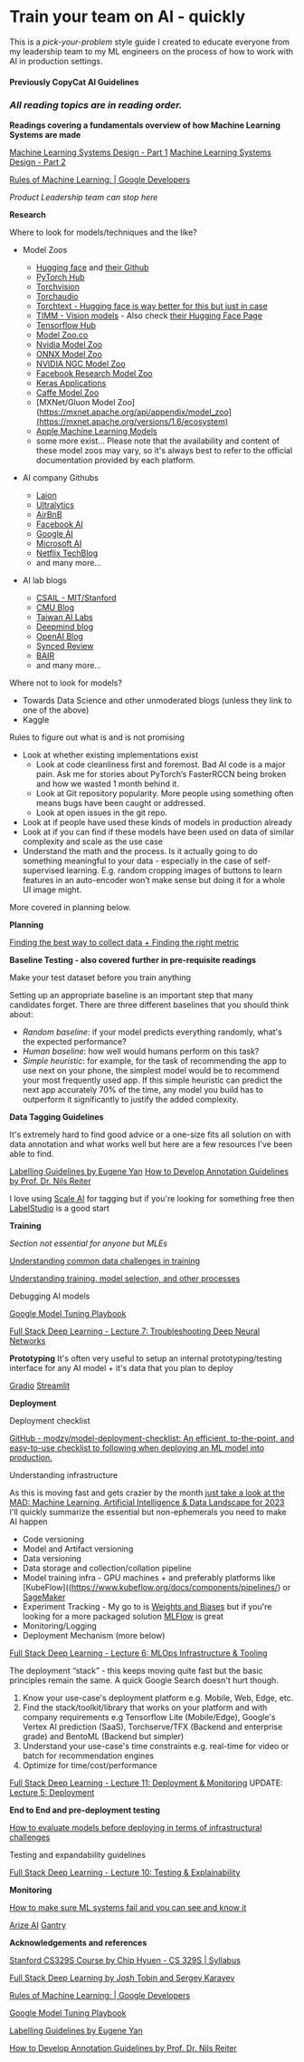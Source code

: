 # Train your team on AI - quickly

This is a *pick-your-problem* style guide I created to educate everyone from my leadership team to my ML engineers on the process of how to work with AI in production settings.

#### Previously CopyCat AI Guidelines

### *All reading topics are in reading order.*

**Readings covering a fundamentals overview of how Machine Learning Systems are made**

[Machine Learning Systems Design - Part 1](https://docs.google.com/presentation/d/1bhjgRelQ0O5FnYCOGiCVWg_SkfRcZ9bffQsgk6yAaL0/edit?usp=sharing)
[Machine Learning Systems Design - Part 2](https://docs.google.com/presentation/d/1BYxwxJCb7onDemOtAZTmMc50V3tF80BflkuKZCBLUxg/edit?usp=sharing)

[Rules of Machine Learning: | Google Developers](https://developers.google.com/machine-learning/guides/rules-of-ml)

*Product Leadership team can stop here*

**Research**

Where to look for models/techniques and the like?
- Model Zoos
    - [Hugging face](https://huggingface.co/) and [their Github](https://github.com/orgs/huggingface/repositories)
    - [PyTorch Hub](https://pytorch.org/hub/research-models)
    - [Torchvision](https://pytorch.org/vision/stable/models.html)
    - [Torchaudio](https://pytorch.org/audio/stable/pipelines.html#module-torchaudio.pipelines)
    - [Torchtext - Hugging face is way better for this but just in case](https://pytorch.org/text/stable/models.html)
    - [TIMM - Vision models](https://timm.fast.ai/) - Also check [their Hugging Face Page](https://huggingface.co/docs/timm/reference/models)
    - [Tensorflow Hub](https://www.tensorflow.org/hub)
    - [Model Zoo.co](https://modelzoo.co/)
    - [Nvidia Model Zoo](https://docs.nvidia.com/tao/tao-toolkit/text/model_zoo/overview.html)
    - [ONNX Model Zoo](https://github.com/onnx/models)
    - [NVIDIA NGC Model Zoo](https://ngc.nvidia.com/catalog/models)
    - [Facebook Research Model Zoo](https://github.com/facebookresearch)
    - [Keras Applications](https://keras.io/api/applications/)
    - [Caffe Model Zoo](https://github.com/BVLC/caffe/wiki/Model-Zoo)
    - [MXNet/Gluon Model Zoo](https://mxnet.apache.org/api/appendix/model_zoo](https://mxnet.apache.org/versions/1.6/ecosystem)
    - [Apple Machine Learning Models](https://developer.apple.com/machine-learning/models/)
    - some more exist...
Please note that the availability and content of these model zoos may vary, so it's always best to refer to the official documentation provided by each platform.

- AI company Githubs
    - [Laion](https://www.laion.ai/blog)
    - [Ultralytics](https://www.ultralytics.com/blog)
    - [AirBnB]([https://medium.com/airbnb-engineering](https://medium.com/airbnb-engineering/ai/home))
    - [Facebook AI](https://ai.facebook.com/blog/)
    - [Google AI](https://ai.googleblog.com/)
    - [Microsoft AI](https://blogs.microsoft.com/ai/)
    - [Netflix TechBlog](https://netflixtechblog.com/tagged/machine-learning)
    - and many more…
- AI lab blogs
    - [CSAIL - MIT/Stanford](https://www.csail.mit.edu/)
    - [CMU Blog](https://www.cmu.edu/news/index.html)
    - [Taiwan AI Labs](https://www.twai.com.tw/en/)
    - [Deepmind blog](https://deepmind.com/blog)
    - [OpenAI Blog](https://openai.com/blog/)
    - [Synced Review](https://syncedreview.com/)
    - [BAIR](https://bair.berkeley.edu/)
    - and many more…

Where not to look for models?
- Towards Data Science and other unmoderated blogs (unless they link to one of the above)
- Kaggle

Rules to figure out what is and is not promising

- Look at whether existing implementations exist
    - Look at code cleanliness first and foremost. Bad AI code is a major pain. Ask me for stories about PyTorch’s FasterRCCN being broken and how we wasted 1 month behind it.
    - Look at Git repository popularity. More people using something often means bugs have been caught or addressed.
    - Look at open issues in the git repo.
- Look at if people have used these kinds of models in production already
- Look at if you can find if these models have been used on data of similar complexity and scale as the use case
- Understand the math and the process. Is it actually going to do something meaningful to your data - especially in the case of self-supervised learning. E.g. random cropping images of buttons to learn features in an auto-encoder won’t make sense but doing it for a whole UI image might.

More covered in planning below.

**Planning**

[Finding the best way to collect data + Finding the right metric](https://docs.google.com/presentation/d/1OYjrmhSBu3Poo5FcY6WywpU_eR7mtkpe1r8nbbWvArg/edit?usp=sharing)

**Baseline Testing - also covered further in pre-requisite readings**

Make your test dataset before you train anything

Setting up an appropriate baseline is an important step that many candidates forget. There are three different baselines that you should think about:

- *Random baseline*: if your model predicts everything randomly, what's the expected performance?
- *Human baseline*: how well would humans perform on this task?
- *Simple heuristic*: for example, for the task of recommending the app to use next on your phone, the simplest model would be to recommend your most frequently used app. If this simple heuristic can predict the next app accurately 70% of the time, any model you build has to outperform it significantly to justify the added complexity.

**Data Tagging Guidelines**

It's extremely hard to find good advice or a one-size fits all solution on with data annotation and what works well but here are a few resources I've been able to find.

[Labelling Guidelines by Eugene Yan](https://eugeneyan.com/writing/labeling-guidelines/)
[How to Develop Annotation Guidelines by Prof. Dr. Nils Reiter](https://nilsreiter.de/blog/2017/howto-annotation)

I love using [Scale AI](https://scale.com/) for tagging but if you're looking for something free then [LabelStudio](https://labelstud.io/) is a good start

**Training**

*Section not essential for anyone but MLEs*

[Understanding common data challenges in training](https://docs.google.com/presentation/d/1Gq3VHW-0ci1gTh97OlckrCBqi3qgkjQNV0SO9t42Eyg/edit?usp=sharing)

[Understanding training, model selection, and other processes](https://docs.google.com/presentation/d/1X_w55MfBhXGQbZkT_fbW9wdNrOs4sOuydRGPUI_yYCo/edit?usp=sharing)

Debugging AI models

[Google Model Tuning Playbook](https://github.com/google-research/tuning_playbook)

[Full Stack Deep Learning - Lecture 7: Troubleshooting Deep Neural Networks](https://fullstackdeeplearning.com/spring2021/lecture-7/)

**Prototyping**
It's often very useful to setup an internal prototyping/testing interface for any AI model + it's data that you plan to deploy

[Gradio](https://gradio.app/)
[Streamlit](https://streamlit.io/)

**Deployment**

Deployment checklist

[GitHub - modzy/model-deployment-checklist: An efficient, to-the-point, and easy-to-use checklist to following when deploying an ML model into production.](https://github.com/modzy/model-deployment-checklist?utm_source=substack&utm_medium=email)

Understanding infrastructure

As this is moving fast and gets crazier by the month [just take a look at the MAD: Machine Learning, Artificial Intelligence & Data Landscape for 2023](https://mad.firstmark.com/) I'll quickly summarize the essential but non-ephemerals you need to make AI happen

- Code versioning
- Model and Artifact versioning
- Data versioning
- Data storage and collection/collation pipeline
- Model training infra - GPU machines + and preferably platforms like [KubeFlow]((https://www.kubeflow.org/docs/components/pipelines/) or [SageMaker](https://aws.amazon.com/sagemaker/)
- Experiment Tracking - My go to is [Weights and Biases](https://wandb.ai/) but if you're looking for a more packaged solution [MLFlow](https://mlflow.org/) is great
- Monitoring/Logging
- Deployment Mechanism (more below)

[Full Stack Deep Learning - Lecture 6: MLOps Infrastructure & Tooling](https://fullstackdeeplearning.com/spring2021/lecture-6/)

The deployment “stack” - this keeps moving quite fast but the basic principles remain the same. A quick Google Search doesn't hurt though.

1. Know your use-case's deployment platform e.g. Mobile, Web, Edge, etc.
2. Find the stack/toolkit/library that works on your platform and with company requirements e.g Tensorflow Lite (Mobile/Edge), Google's Vertex AI prediction (SaaS), Torchserve/TFX (Backend and enterprise grade) and BentoML (Backend but simpler)
3. Understand your use-case's time constraints e.g. real-time for video or batch for recommendation engines
4. Optimize for time/cost/performance

[Full Stack Deep Learning - Lecture 11: Deployment & Monitoring](https://fullstackdeeplearning.com/spring2021/lecture-11/)
UPDATE: [Lecture 5: Deployment](https://fullstackdeeplearning.com/course/2022/lecture-5-deployment/)

**End to End and pre-deployment testing**

[How to evaluate models before deploying in terms of infrastructural challenges](https://docs.google.com/presentation/d/1RqbEbMDmxq53jhjVi9V30-DYMv0PiUqlNlTZsw9Vm9Y/edit?usp=sharing)

Testing and expandability guidelines

[Full Stack Deep Learning - Lecture 10: Testing & Explainability](https://fullstackdeeplearning.com/spring2021/lecture-10/)

**Monitoring**

[How to make sure ML systems fail and you can see and know it](https://docs.google.com/presentation/d/1tuCIbk9Pye-RK1xqiiZXPzT8lIgDUL6CqBkFSYZXkbY/edit?usp=sharing)

[Arize AI](https://arize.com/)
[Gantry](https://gantry.io/blog/)

**Acknowledgements and references**

[Stanford CS329S Course by Chip Hyuen - CS 329S | Syllabus](https://stanford-cs329s.github.io/syllabus.html)

[Full Stack Deep Learning by Josh Tobin and Sergey Karayev](https://fullstackdeeplearning.com/)

[Rules of Machine Learning: | Google Developers](https://developers.google.com/machine-learning/guides/rules-of-ml)

[Google Model Tuning Playbook](https://github.com/google-research/tuning_playbook)

[Labelling Guidelines by Eugene Yan](https://eugeneyan.com/writing/labeling-guidelines/)

[How to Develop Annotation Guidelines by Prof. Dr. Nils Reiter](https://nilsreiter.de/blog/2017/howto-annotation)

